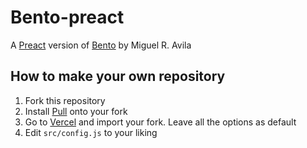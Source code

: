 # Bento-preact

A [Preact](https://preactjs.com/) version of [Bento](https://github.com/MiguelRAvila/Bento) by Miguel R. Avila

## How to make your own repository

1. Fork this repository
2. Install [Pull](https://github.com/apps/pull) onto your fork
3. Go to [Vercel](https://vercel.com/import/git) and import your fork. Leave all the options as default
4. Edit `src/config.js` to your liking
 
